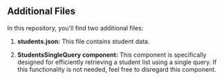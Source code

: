 ## Additional Files

In this repository, you'll find two additional files:

1. **students.json:** This file contains student data.

2. **StudentsSingleQuery component:** This component is specifically designed for efficiently retrieving a student list using a single query. If this functionality is not needed, feel free to disregard this component.
